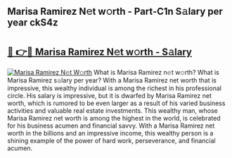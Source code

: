 ## Marisa Ramirez N𝚎t w𝚘rth - Part-C1n S𝚊lary per year ckS4z

# <h2><a href="http://gc0exa5.nevu.top/?p=Marisa+Ramirez">🔗 👉🔴 Marisa Ramirez N𝚎t w𝚘rth - S𝚊lary</a></h2>

[![Marisa Ramirez N𝚎t W𝚘rth](https://i.imgur.com/Oavwk0R.jpeg)](http://gc0exa5.nevu.top/?p=Marisa+Ramirez)
What is Marisa Ramirez n𝚎t w𝚘rth? What is Marisa Ramirez s𝚊lary per year?
With a Marisa Ramirez net worth that is impressive, this wealthy individual is among the richest in his professional circle. His salary is impressive, but it is dwarfed by Marisa Ramirez net worth, which is rumored to be even larger as a result of his varied business activities and valuable real estate investments. This wealthy man, whose Marisa Ramirez net worth is among the highest in the world, is celebrated for his business acumen and financial savvy. With a Marisa Ramirez net worth in the billions and an impressive income, this wealthy person is a shining example of the power of hard work, perseverance, and financial acumen.
